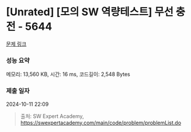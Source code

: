 # [Unrated] [모의 SW 역량테스트] 무선 충전 - 5644 

[문제 링크](https://swexpertacademy.com/main/code/problem/problemDetail.do?contestProbId=AWXRDL1aeugDFAUo) 

### 성능 요약

메모리: 13,560 KB, 시간: 16 ms, 코드길이: 2,548 Bytes

### 제출 일자

2024-10-11 22:09



> 출처: SW Expert Academy, https://swexpertacademy.com/main/code/problem/problemList.do